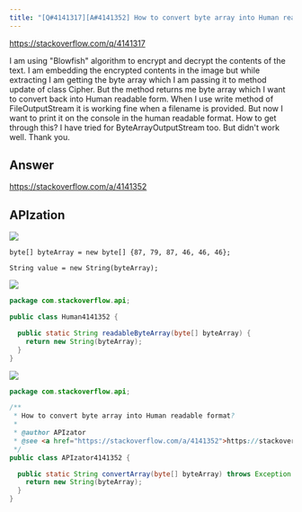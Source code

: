 ```yaml
---
title: "[Q#4141317][A#4141352] How to convert byte array into Human readable format?"
---
```


https://stackoverflow.com/q/4141317

I am using &quot;Blowfish&quot; algorithm to encrypt and decrypt the contents of the text. I am embedding the encrypted contents in the image but while extracting I am getting the byte array which I am passing it to method update of class Cipher.
But the method returns me byte array which I want to convert back into Human readable form.
When I use write method of FileOutputStream it is working fine when a filename is provided.
But now I want to print it on the console in the human readable format.  How to get through this? I have tried for ByteArrayOutputStream too. But didn&#x27;t work well.
Thank you.

## Answer

https://stackoverflow.com/a/4141352



## APIzation

<div class="code-3columns-row">

<div class="code-3columns-column">

<div><img src="/stackoverflow.png" /></div>

```plain
byte[] byteArray = new byte[] {87, 79, 87, 46, 46, 46};

String value = new String(byteArray);
```

</div>

<div class="code-3columns-column">

<div><img src="/human.png" /></div>

```java
package com.stackoverflow.api;

public class Human4141352 {

  public static String readableByteArray(byte[] byteArray) {
    return new String(byteArray);
  }
}

```

</div>

<div class="code-3columns-column">

<div><img src="/apizator.png" /></div>

```java
package com.stackoverflow.api;

/**
 * How to convert byte array into Human readable format?
 *
 * @author APIzator
 * @see <a href="https://stackoverflow.com/a/4141352">https://stackoverflow.com/a/4141352</a>
 */
public class APIzator4141352 {

  public static String convertArray(byte[] byteArray) throws Exception {
    return new String(byteArray);
  }
}

```

</div>

</div>